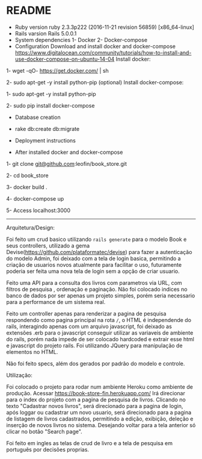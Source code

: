 # README

* Ruby version
ruby 2.3.3p222 (2016-11-21 revision 56859) [x86_64-linux]
* Rails varsion
Rails 5.0.0.1
* System dependencies
1- Docker
2- Docker-compose
* Configuration
Download and install docker and docker-compose
https://www.digitalocean.com/community/tutorials/how-to-install-and-use-docker-compose-on-ubuntu-14-04
 Install docker:
 
 1- wget -qO- https://get.docker.com/ | sh
 
 2- sudo apt-get -y install python-pip (optional)
 Install docker-compose:
 
 1- sudo apt-get -y install python-pip
 
 2- sudo pip install docker-compose
* Database creation
 - rake db:create db:migrate
* Deployment instructions
 - After installed docker and docker-compose
 
 1- git clone git@github.com:leofin/book_store.git
 
 2- cd book_store
 
 3- docker build .
 
 4- docker-compose up
 
 5- Access localhost:3000

----------------------------------------------------------------------------------------------------------

Arquitetura/Design:

Foi feito um crud basico utilizando `rails generate` para o modelo Book e seus controllers, utilizado a gema Devise(https://github.com/plataformatec/devise) para fazer a autenticação do modelo Admin, foi deixado com a tela de login basica, permitindo a criação de usuarios novos atualmente para facilitar o uso, futuramente poderia ser feita uma nova tela de login sem a opção de criar usuario.

Feito uma API para a consulta dos livros com parametros via URL, com filtros de pesquisa , ordenação e paginação. Não foi colocado indices no banco de dados por ser apenas um projeto simples, porém seria necessario para a performance de um sistema real.

Feito um controller apenas para renderizar a pagina de pesquisa respondendo como pagina principal na rota `/`, o HTML é independende do rails, interagindo apenas com um arquivo javascript, foi deixado as extensões .erb para o javascript conseguir utilizar as variaveis de ambiente do rails, porém nada impede de ser colocado hardcoded e extrair esse html e javascript do projeto rails. Foi utilizando JQuery para manipulação de elementos no HTML.

Não foi feito specs, além dos gerados por padrão do modelo e controle.

Utilização:

Foi colocado o projeto para rodar num ambiente Heroku como ambiente de produção.
Acessar https://book-store-fin.herokuapp.com/
Irá direcionar para o index do projeto com a pagina de pesquisa de livros.
Clicando no texto "Cadastrar novos livros", será direcionado para a pagina de login, após loggar ou cadastrar um novo usuario, será direcionado para a pagina de listagem de livros cadastrados, permitindo a edição, exibição, deleção e inserção de novos livros no sistema.
Desejando voltar para a tela anterior só clicar no botão "Search page".

Foi feito em ingles as telas de crud de livro e a tela de pesquisa em português por decisões proprias.
